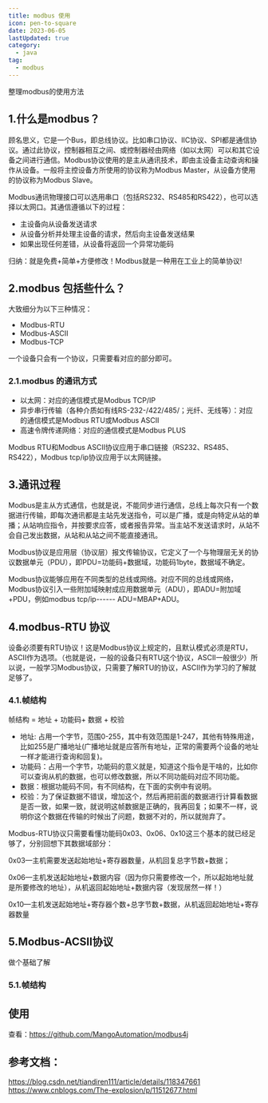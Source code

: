 ```yaml
---
title: modbus 使用
icon: pen-to-square
date: 2023-06-05
lastUpdated: true
category:
  - java
tag:
  - modbus
---
```


整理modbus的使用方法

<!-- more -->



## 1.什么是modbus？
顾名思义，它是一个Bus，即总线协议。比如串口协议、IIC协议、SPI都是通信协议。通过此协议，控制器相互之间、或控制器经由网络（如以太网）可以和其它设备之间进行通信。Modbus协议使用的是主从通讯技术，即由主设备主动查询和操作从设备。一般将主控设备方所使用的协议称为Modbus Master，从设备方使用的协议称为Modbus Slave。


Modbus通讯物理接口可以选用串口（包括RS232、RS485和RS422），也可以选择以太网口。其通信遵循以下的过程：

- 主设备向从设备发送请求
- 从设备分析并处理主设备的请求，然后向主设备发送结果
- 如果出现任何差错，从设备将返回一个异常功能码 



归纳：就是免费+简单+方便修改！Modbus就是一种用在工业上的简单协议!

## 2.modbus 包括些什么？
大致细分为以下三种情况：
- Modbus-RTU
- Modbus-ASCII
- Modbus-TCP

一个设备只会有一个协议，只需要看对应的部分即可。
### 2.1.modbus 的通讯方式
- 以太网：对应的通信模式是Modbus TCP/IP
- 异步串行传输（各种介质如有线RS-232-/422/485/；光纤、无线等）：对应的通信模式是Modbus RTU或Modbus  ASCII
- 高速令牌传递网络：对应的通信模式是Modbus PLUS

Modbus RTU和Modbus ASCII协议应用于串口链接（RS232、RS485、RS422），Modbus tcp/ip协议应用于以太网链接。



## 3.通讯过程
Modbus是主从方式通信，也就是说，不能同步进行通信，总线上每次只有一个数据进行传输，即每次通讯都是主站先发送指令，可以是广播，或是向特定从站的单播；从站响应指令，并按要求应答，或者报告异常。当主站不发送请求时，从站不会自己发出数据，从站和从站之间不能直接通讯。

Modbus协议是应用层（协议层）报文传输协议，它定义了一个与物理层无关的协议数据单元（PDU），即PDU=功能码+数据域，功能码1byte，数据域不确定。

Modbus协议能够应用在不同类型的总线或网络。对应不同的总线或网络，Modbus协议引入一些附加域映射成应用数据单元（ADU），即ADU=附加域+PDU，例如modbus tcp/ip------ ADU=MBAP+ADU。


## 4.modbus-RTU 协议
设备必须要有RTU协议！这是Modbus协议上规定的，且默认模式必须是RTU，ASCII作为选项。（也就是说，一般的设备只有RTU这个协议，ASCII一般很少）所以说，一般学习Modbus协议，只需要了解RTU的协议，ASCII作为学习的了解就足够了。

### 4.1.帧结构
帧结构 = 地址 + 功能码+ 数据 + 校验

- 地址: 占用一个字节，范围0-255，其中有效范围是1-247，其他有特殊用途，比如255是广播地址(广播地址就是应答所有地址，正常的需要两个设备的地址一样才能进行查询和回复)。
- 功能码：占用一个字节，功能码的意义就是，知道这个指令是干啥的，比如你可以查询从机的数据，也可以修改数据，所以不同功能码对应不同功能。
- 数据：根据功能码不同，有不同结构，在下面的实例中有说明。
- 校验：为了保证数据不错误，增加这个，然后再把前面的数据进行计算看数据是否一致，如果一致，就说明这帧数据是正确的，我再回复；如果不一样，说明你这个数据在传输的时候出了问题，数据不对的，所以就抛弃了。

Modbus-RTU协议只需要看懂功能码0x03、0x06、0x10这三个基本的就已经足够了，分别回想下其数据域部分：

0x03—主机需要发送起始地址+寄存器数量，从机回复总字节数+数据；

0x06—主机发送起始地址+数据内容（因为你只需要修改一个，所以起始地址就是所要修改的地址），从机返回起始地址+数据内容（发现居然一样！）

0x10—主机发送起始地址+寄存器个数+总字节数+数据，从机返回起始地址+寄存器数量
## 5.Modbus-ACSII协议
做个基础了解
### 5.1.帧结构


## 使用
查看：https://github.com/MangoAutomation/modbus4j

## 参考文档：
https://blog.csdn.net/tiandiren111/article/details/118347661
https://www.cnblogs.com/The-explosion/p/11512677.html

